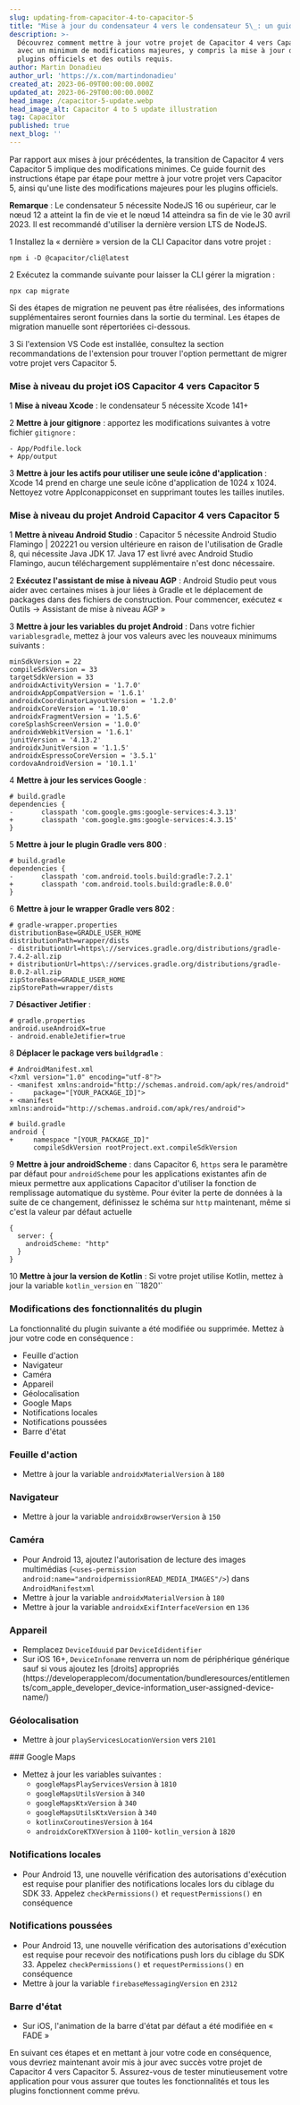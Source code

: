 ```yaml
---
slug: updating-from-capacitor-4-to-capacitor-5
title: "Mise à jour du condensateur 4 vers le condensateur 5\_: un guide étape par étape"
description: >-
  Découvrez comment mettre à jour votre projet de Capacitor 4 vers Capacitor 5
  avec un minimum de modifications majeures, y compris la mise à jour des
  plugins officiels et des outils requis.
author: Martin Donadieu
author_url: 'https://x.com/martindonadieu'
created_at: 2023-06-09T00:00:00.000Z
updated_at: 2023-06-29T00:00:00.000Z
head_image: /capacitor-5-update.webp
head_image_alt: Capacitor 4 to 5 update illustration
tag: Capacitor
published: true
next_blog: ''
---
```


Par rapport aux mises à jour précédentes, la transition de Capacitor 4 vers Capacitor 5 implique des modifications minimes. Ce guide fournit des instructions étape par étape pour mettre à jour votre projet vers Capacitor 5, ainsi qu'une liste des modifications majeures pour les plugins officiels.

**Remarque** : Le condensateur 5 nécessite NodeJS 16 ou supérieur, car le nœud 12 a atteint la fin de vie et le nœud 14 atteindra sa fin de vie le 30 avril 2023. Il est recommandé d'utiliser la dernière version LTS de NodeJS.

1 Installez la « dernière » version de la CLI Capacitor dans votre projet :

   ```
   npm i -D @capacitor/cli@latest
   ```

2 Exécutez la commande suivante pour laisser la CLI gérer la migration :

   ```
   npx cap migrate
   ```

   Si des étapes de migration ne peuvent pas être réalisées, des informations supplémentaires seront fournies dans la sortie du terminal. Les étapes de migration manuelle sont répertoriées ci-dessous.

3 Si l'extension VS Code est installée, consultez la section recommandations de l'extension pour trouver l'option permettant de migrer votre projet vers Capacitor 5.

### Mise à niveau du projet iOS Capacitor 4 vers Capacitor 5

1 **Mise à niveau Xcode** : le condensateur 5 nécessite Xcode 141+

2 **Mettre à jour gitignore** : apportez les modifications suivantes à votre fichier `gitignore` :

   ```
   - App/Podfile.lock
   + App/output
   ```

3 **Mettre à jour les actifs pour utiliser une seule icône d'application** : Xcode 14 prend en charge une seule icône d'application de 1024 x 1024. Nettoyez votre AppIconappiconset en supprimant toutes les tailles inutiles.

### Mise à niveau du projet Android Capacitor 4 vers Capacitor 5

1 **Mettre à niveau Android Studio** : Capacitor 5 nécessite Android Studio Flamingo | 202221 ou version ultérieure en raison de l'utilisation de Gradle 8, qui nécessite Java JDK 17. Java 17 est livré avec Android Studio Flamingo, aucun téléchargement supplémentaire n'est donc nécessaire.

2 **Exécutez l'assistant de mise à niveau AGP** : Android Studio peut vous aider avec certaines mises à jour liées à Gradle et le déplacement de packages dans des fichiers de construction. Pour commencer, exécutez « Outils -> Assistant de mise à niveau AGP »

3 **Mettre à jour les variables du projet Android** : Dans votre fichier `variablesgradle`, mettez à jour vos valeurs avec les nouveaux minimums suivants :

   ```
   minSdkVersion = 22
   compileSdkVersion = 33
   targetSdkVersion = 33
   androidxActivityVersion = '1.7.0'
   androidxAppCompatVersion = '1.6.1'
   androidxCoordinatorLayoutVersion = '1.2.0'
   androidxCoreVersion = '1.10.0'
   androidxFragmentVersion = '1.5.6'
   coreSplashScreenVersion = '1.0.0'
   androidxWebkitVersion = '1.6.1'
   junitVersion = '4.13.2'
   androidxJunitVersion = '1.1.5'
   androidxEspressoCoreVersion = '3.5.1'
   cordovaAndroidVersion = '10.1.1'
   ```

4 **Mettre à jour les services Google** :

   ```
   # build.gradle
   dependencies {
   -       classpath 'com.google.gms:google-services:4.3.13'
   +       classpath 'com.google.gms:google-services:4.3.15'
   }
   ```

5 **Mettre à jour le plugin Gradle vers 800** :

   ```
   # build.gradle
   dependencies {
   -       classpath 'com.android.tools.build:gradle:7.2.1'
   +       classpath 'com.android.tools.build:gradle:8.0.0'
   }
   ```

6 **Mettre à jour le wrapper Gradle vers 802** :

   ```
   # gradle-wrapper.properties
   distributionBase=GRADLE_USER_HOME
   distributionPath=wrapper/dists
   - distributionUrl=https\://services.gradle.org/distributions/gradle-7.4.2-all.zip
   + distributionUrl=https\://services.gradle.org/distributions/gradle-8.0.2-all.zip
   zipStoreBase=GRADLE_USER_HOME
   zipStorePath=wrapper/dists
   ```

7 **Désactiver Jetifier** :

   ```
   # gradle.properties
   android.useAndroidX=true
   - android.enableJetifier=true
   ```

8 **Déplacer le package vers `buildgradle`** :

   ```
   # AndroidManifest.xml
   <?xml version="1.0" encoding="utf-8"?>
   - <manifest xmlns:android="http://schemas.android.com/apk/res/android"
   -     package="[YOUR_PACKAGE_ID]">
   + <manifest xmlns:android="http://schemas.android.com/apk/res/android">
   ```

   ```
   # build.gradle
   android {
   +     namespace "[YOUR_PACKAGE_ID]"
         compileSdkVersion rootProject.ext.compileSdkVersion
   ```

9 **Mettre à jour androidScheme** : dans Capacitor 6, `https` sera le paramètre par défaut pour `androidScheme` pour les applications existantes afin de mieux permettre aux applications Capacitor d'utiliser la fonction de remplissage automatique du système. Pour éviter la perte de données à la suite de ce changement, définissez le schéma sur `http` maintenant, même si c'est la valeur par défaut actuelle

   ```
   {
     server: {
       androidScheme: "http"
     }
   }
   ```

10 **Mettre à jour la version de Kotlin** : Si votre projet utilise Kotlin, mettez à jour la variable `kotlin_version` en ``1820'`

### Modifications des fonctionnalités du plugin

La fonctionnalité du plugin suivante a été modifiée ou supprimée. Mettez à jour votre code en conséquence :

- Feuille d'action
- Navigateur
- Caméra
- Appareil
- Géolocalisation
- Google Maps
- Notifications locales
- Notifications poussées
- Barre d'état

### Feuille d'action

- Mettre à jour la variable `androidxMaterialVersion` à `180`

### Navigateur

- Mettre à jour la variable `androidxBrowserVersion` à `150`

### Caméra

- Pour Android 13, ajoutez l'autorisation de lecture des images multimédias (`<uses-permission android:name="androidpermissionREAD_MEDIA_IMAGES"/>`) dans `AndroidManifestxml`
- Mettre à jour la variable `androidxMaterialVersion` à `180`
- Mettre à jour la variable `androidxExifInterfaceVersion` en `136`

### Appareil

- Remplacez `DeviceIduuid` par `DeviceIdidentifier`
- Sur iOS 16+, `DeviceInfoname` renverra un nom de périphérique générique sauf si vous ajoutez les [droits] appropriés (https://developerapplecom/documentation/bundleresources/entitlements/com_apple_developer_device-information_user-assigned-device-name/)

### Géolocalisation

- Mettre à jour `playServicesLocationVersion` vers `2101`

### Google Maps

- Mettez à jour les variables suivantes :
  - `googleMapsPlayServicesVersion` à `1810`
  - `googleMapsUtilsVersion` à `340`
  - `googleMapsKtxVersion` à `340`
  - `googleMapsUtilsKtxVersion` à `340`
  - `kotlinxCoroutinesVersion` à `164`
  - `androidxCoreKTXVersion` à `1100`- `kotlin_version` à `1820`

### Notifications locales

- Pour Android 13, une nouvelle vérification des autorisations d'exécution est requise pour planifier des notifications locales lors du ciblage du SDK 33. Appelez `checkPermissions()` et `requestPermissions()` en conséquence

### Notifications poussées

- Pour Android 13, une nouvelle vérification des autorisations d'exécution est requise pour recevoir des notifications push lors du ciblage du SDK 33. Appelez `checkPermissions()` et `requestPermissions()` en conséquence
- Mettre à jour la variable `firebaseMessagingVersion` en `2312`

### Barre d'état

- Sur iOS, l'animation de la barre d'état par défaut a été modifiée en « FADE »

En suivant ces étapes et en mettant à jour votre code en conséquence, vous devriez maintenant avoir mis à jour avec succès votre projet de Capacitor 4 vers Capacitor 5. Assurez-vous de tester minutieusement votre application pour vous assurer que toutes les fonctionnalités et tous les plugins fonctionnent comme prévu.